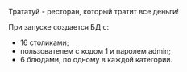 Трататуй - ресторан, который тратит все деньги!

При запуске создается БД с:
- 16 столиками;
- пользователем с кодом 1 и паролем admin;
- 6 блюдами, по одному в каждой категории.

